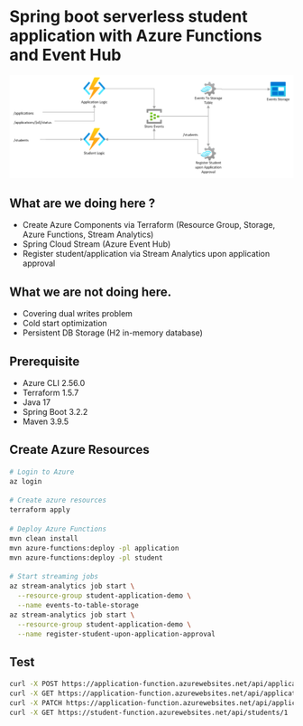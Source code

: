 # Spring boot serverless student application with Azure Functions and Event Hub
![Diagram](images/diagram.png)

## What are we doing here ?

- Create Azure Components via Terraform (Resource Group, Storage, Azure Functions, Stream Analytics)
- Spring Cloud Stream (Azure Event Hub)
- Register student/application via Stream Analytics upon application approval

## What we are not doing here.
- Covering dual writes problem
- Cold start optimization
- Persistent DB Storage (H2 in-memory database)

## Prerequisite
- Azure CLI 2.56.0
- Terraform 1.5.7
- Java 17
- Spring Boot 3.2.2
- Maven 3.9.5

## Create Azure Resources
```bash
# Login to Azure
az login

# Create azure resources
terraform apply

# Deploy Azure Functions
mvn clean install
mvn azure-functions:deploy -pl application
mvn azure-functions:deploy -pl student

# Start streaming jobs
az stream-analytics job start \
  --resource-group student-application-demo \
  --name events-to-table-storage
az stream-analytics job start \
  --resource-group student-application-demo \
  --name register-student-upon-application-approval
```

## Test
```bash
curl -X POST https://application-function.azurewebsites.net/api/applications -d '{"firstname": "dan", "surname": "skora", "courseId": 1}'
curl -X GET https://application-function.azurewebsites.net/api/applications/1
curl -X PATCH https://application-function.azurewebsites.net/api/applications/1/status -d '{"status": "approved"}'
curl -X GET https://student-function.azurewebsites.net/api/students/1